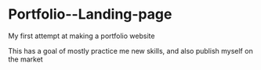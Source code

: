 # Portfolio--Landing-page
My first attempt at making a portfolio website


This has a goal of mostly practice me new skills, and also publish myself on the market